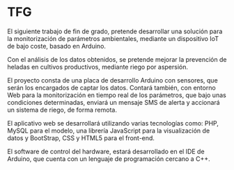 # TFG

El siguiente trabajo de fin de grado, pretende desarrollar una solución para la monitorización de parámetros ambientales, mediante un dispositivo IoT de bajo coste, basado en Arduino. 

Con el análisis de los datos obtenidos, se pretende mejorar la prevención de heladas en cultivos productivos, mediante riego por aspersión.

El proyecto consta de una placa de desarrollo Arduino con sensores, que serán los encargados de captar los datos. Contará también, con entorno Web para la monitorización en tiempo real de los parámetros, que bajo unas condiciones determinadas, enviará un mensaje SMS de alerta y accionará un sistema de riego, de forma remota.

El aplicativo web se desarrollará utilizando varias tecnologías como: PHP, MySQL para el modelo, una librería JavaScript para la visualización de datos y BootStrap, CSS y HTML5 para el front-end. 

El software de control del hardware, estará desarrollado en el IDE de Arduino, que cuenta con un lenguaje de programación cercano a C++. 


